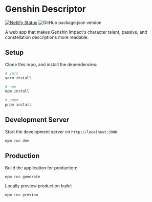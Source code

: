 # Genshin Descriptor

[![Netlify Status](https://api.netlify.com/api/v1/badges/c76783ce-5aff-484c-a831-ce5fceb63d48/deploy-status)](https://app.netlify.com/sites/genshin-desc/deploys)
![GitHub package.json version](https://img.shields.io/github/package-json/v/mmgfrcs/genshin-desc)

A web app that makes Genshin Impact's character talent, passive, and constellation descriptions more readable.

## Setup

Clone this repo, and install the dependencies:

```bash
# yarn
yarn install

# npm
npm install

# pnpm
pnpm install
```

## Development Server

Start the development server on `http://localhost:3000`

```bash
npm run dev
```

## Production

Build the application for production:

```bash
npm run generate
```

Locally preview production build:

```bash
npm run preview
```


<!-- genshin-desc@example.com
Genshin-desc1 -->